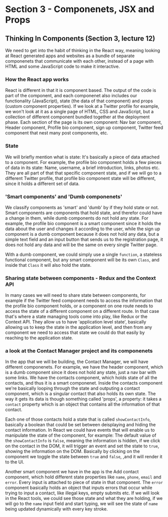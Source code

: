 # Section 3 - Componenets, JSX and Props

## Thinking In Components (Section 3, lecture 12)

We need to get into the habit of thinking in the React way, meaning looking at React generated apps and websites as a bundle of separate componenets that communicate with each other, instead of a page with HTML and some JavaScript code to make it interactive.

### How the React app works

React is different in that it is component based. The output of the code is part of the component, and each componenet also includes our functionality (JavaScript), state (the data of that component) and props (custom component properties). If we look at a Twitter profile for example, we won't look at it as a single page of HTML, CSS and JavaScript, but a collection of different component bundled together at the deployment phase. Each section of the page is its own component: Nav bar component, Header component, Profile bio component, sign up component, Twitter feed component that nest many post components, etc.

### State

We will briefly mention what is state: It's basically a piece of data attached to a component. For example, the profile bio component holds a few pieces of data in its state: Name, username, a brief introduction, links, photos etc. They are all part of that that specific component state, and if we will go to a different Twitter profile, that profile bio component state will be different, since it holds a different set of data.

### 'Smart components' and 'Dumb componenets'

We classify components as 'smart' and 'dumb' by if they hold state or not. Smart components are components that hold state, and therefor could have a change in them, while dumb components do not hold any state. For example, the profile bio component is a smart component since it holds the data about the user and changes it according to the user, while the sign up component is a dumb component because it does not hold any data, but a simple text field and an input button that sends us to the registration page, it does not hold any data and will be the same on every single Twitter page.

With a dumb component, we could simply use a single `function`, a stateless functional component, but any smart component will be its own `Class`, and inside that `Class` it will also hold the state.

### Sharing state between components - Redux and the Context API

In many cases we will need to share state between components, for example if the Twitter feed component needs to access the information that the profile bio component holds, or a component on one route needs to access the state of a different component on a different route. In that case that's where a state managing tools come into play, like Redux or the Context API. They allow us to have 'application level state', basically allowing us to keep the state in the application level, and then from any component we need to access that state we could do that easily by reaching to the application state.

### a look at the Contact Manager project and its componenets

In the app that we will be building, the Contact Manager, we will have different componenets. For example, we have the header component, which is a dumb component since it does not hold any state, just a nav bar with some links. We have the contacts component, which holds state of all the contacts, and thus it is a smart componenet. Inside the contacts component we're basically looping through the state and outputing a contact component, which is a singular contact that also holds its own state. The way it gets its data is though something called 'props', a property: it takes a `contact` property which is an object that contains all the information of that contact.

Each one of those contacts hold a state that is called `showContactInfo`, basically a boolean that could be set between deisplaying and hiding the contact information. In React we could have events that will enable us to manipulate the state of the component, for example: The default value of the `showContactInfo` is `false`, meaning the information is hidden, if we click on the contact in the DOM, it will trigger an event and set the state to `true`, showing the information on the DOM. Basically by clicking on the component we toggle the state between `true` and `false`, ,and it will render it to the UI.

Another smart component we have in the app is the Add contact component, which hold different state properties like `name`, `phone`, `email` and `error`. Every input is attached to piece of state in that component. The `error` component basically holds an object that inputs errors that occur while trying to input a contact, like illegal keys, empty submits etc. If we will look in the React tools, we could see those state and what they are holding, if we will go to the `name` input field and start typing, we will see the state of `name` being updated dynamically with every key stroke.
